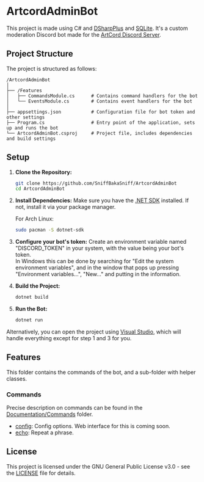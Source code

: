 # ArtcordAdminBot

This project is made using C# and [DSharpPlus](https://dsharpplus.github.io/DSharpPlus/) and [SQLite](https://www.sqlite.org/index.html). 
It's a custom moderation Discord bot made for the [ArtCord Discord Server](https://discord.gg/ArtCord). 

## Project Structure

The project is structured as follows:

```
/ArtcordAdminBot
│
├── /Features
│   ├── CommandsModule.cs      # Contains command handlers for the bot
│   └── EventsModule.cs        # Contains event handlers for the bot
│
├── appsettings.json           # Configuration file for bot token and other settings
├── Program.cs                 # Entry point of the application, sets up and runs the bot
└── ArtcordAdminBot.csproj     # Project file, includes dependencies and build settings
```

## Setup

1. **Clone the Repository:**
   ```sh
   git clone https://github.com/SniffBakaSniff/ArtcordAdminBot
   cd ArtcordAdminBot
   ```

2. **Install Dependencies:**
   Make sure you have the [.NET SDK](https://learn.microsoft.com/en-us/dotnet/core/install/windows) installed. If not, install it via your package manager.

   For Arch Linux:
   ```sh
   sudo pacman -S dotnet-sdk
   ```

3. **Configure your bot's token:**
   Create an environment variable named "DISCORD_TOKEN" in your system, with the value being your bot's token.	 
   In Windows this can be done by searching for "Edit the system environment variables", and in the window that pops up pressing "Environment variables...", "New..." and putting in the information.

4. **Build the Project:**
   ```sh
   dotnet build
   ```

5. **Run the Bot:**
   ```sh
   dotnet run
   ```

Alternatively, you can open the project using [Visual Studio](https://visualstudio.microsoft.com/), which will handle everything except for step 1 and 3 for you. 

## Features

This folder contains the commands of the bot, and a sub-folder with helper classes.

### Commands
Precise description on commands can be found in the [Documentation/Commands](./Documentation) folder.

- [config](./Documentation/Commands/config.md): Config options. Web interface for this is coming soon. 
- [echo](./Documentation/Commands/echo.md): Repeat a phrase.

## License

This project is licensed under the GNU General Public License v3.0 - see the [LICENSE](LICENSE) file for details.
